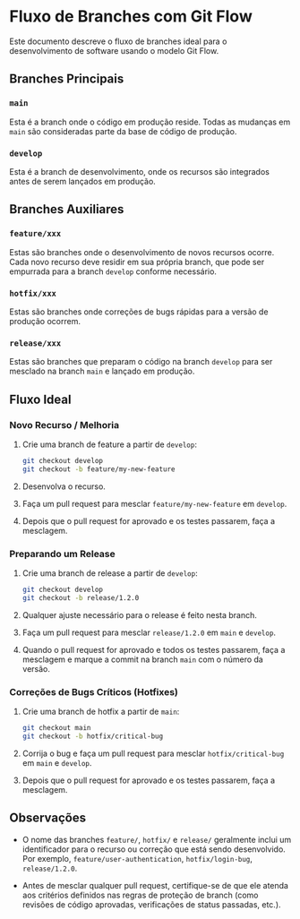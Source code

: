 # Fluxo de Branches com Git Flow

Este documento descreve o fluxo de branches ideal para o desenvolvimento de software usando o modelo Git Flow.

## Branches Principais

### `main`

Esta é a branch onde o código em produção reside. Todas as mudanças em `main` são consideradas parte da base de código de produção.

### `develop`

Esta é a branch de desenvolvimento, onde os recursos são integrados antes de serem lançados em produção.

## Branches Auxiliares

### `feature/xxx`

Estas são branches onde o desenvolvimento de novos recursos ocorre. Cada novo recurso deve residir em sua própria branch, que pode ser empurrada para a branch `develop` conforme necessário.

### `hotfix/xxx`

Estas são branches onde correções de bugs rápidas para a versão de produção ocorrem.

### `release/xxx`

Estas são branches que preparam o código na branch `develop` para ser mesclado na branch `main` e lançado em produção.

## Fluxo Ideal

### Novo Recurso / Melhoria

1. Crie uma branch de feature a partir de `develop`:

    ```bash
    git checkout develop
    git checkout -b feature/my-new-feature
    ```

2. Desenvolva o recurso.
3. Faça um pull request para mesclar `feature/my-new-feature` em `develop`.
4. Depois que o pull request for aprovado e os testes passarem, faça a mesclagem.

### Preparando um Release

1. Crie uma branch de release a partir de `develop`:

    ```bash
    git checkout develop
    git checkout -b release/1.2.0
    ```

2. Qualquer ajuste necessário para o release é feito nesta branch.
3. Faça um pull request para mesclar `release/1.2.0` em `main` e `develop`.
4. Quando o pull request for aprovado e todos os testes passarem, faça a mesclagem e marque a commit na branch `main` com o número da versão.

### Correções de Bugs Críticos (Hotfixes)

1. Crie uma branch de hotfix a partir de `main`:

    ```bash
    git checkout main
    git checkout -b hotfix/critical-bug
    ```

2. Corrija o bug e faça um pull request para mesclar `hotfix/critical-bug` em `main` e `develop`.
3. Depois que o pull request for aprovado e os testes passarem, faça a mesclagem.

## Observações

- O nome das branches `feature/`, `hotfix/` e `release/` geralmente inclui um identificador para o recurso ou correção que está sendo desenvolvido. Por exemplo, `feature/user-authentication`, `hotfix/login-bug`, `release/1.2.0`.

- Antes de mesclar qualquer pull request, certifique-se de que ele atenda aos critérios definidos nas regras de proteção de branch (como revisões de código aprovadas, verificações de status passadas, etc.).